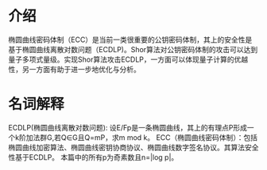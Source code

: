 # 介绍
椭圆曲线密码体制（ECC）是当前一类很重要的公钥密码体制，其上的安全性是基于椭圆曲线离散对数问题（ECDLP)。Shor算法对公钥密码体制的攻击可以达到量子多项式量级。实现Shor算法攻击ECDLP，一方面可以体现量子计算的优越性，另一方面有助于进一步地优化与分析。
# 名词解释
ECDLP(椭圆曲线离散对数问题):
设E/Fp是一条椭圆曲线，其上的有理点P形成一个k阶加法群G,若Q∈G且Q=mP，求m mod k。
ECC（椭圆曲线密码体制）：包括椭圆曲线加密算法、椭圆曲线密钥协商协议、椭圆曲线数字签名协议。其算法安全性基于ECDLP。
本篇中的所有p为奇素数且n=|log p|。
